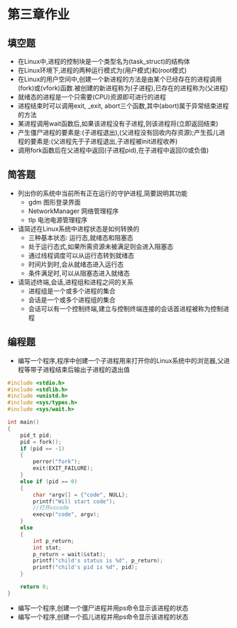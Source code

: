 # 第三章作业

## 填空题

- 在Linux中,进程的控制块是一个类型名为(task_struct)的结构体
- 在Linux环境下,进程的两种运行模式为(用户模式)和(root模式)
- 在Linux的用户空间中,创建一个新进程的方法是由某个已经存在的进程调用(fork)或(vfork)函数.被创建的新进程称为(子进程),已存在的进程称为(父进程)
- 就绪态的进程是一个只需要(CPU)资源即可进行的进程
- 进程结束时可以调用exit, _exit, abort三个函数,其中(abort)属于异常结束进程的方法
- 某进程调用wait函数后,如果该进程没有子进程,则该进程将(立即返回结束)
- 产生僵尸进程的要素是:(子进程退出),(父进程没有回收内存资源);产生孤儿进程的要素是:(父进程先于子进程退出,子进程被init进程收养)
- 调用fork函数后在父进程中返回(子进程pid),在子进程中返回(0或负值)

## 简答题

- 列出你的系统中当前所有正在运行的守护进程,简要説明其功能
  - gdm 图形登录界面
  - NetworkManager 网络管理程序
  - tlp 电池电源管理程序
- 请简述在Linux系统中进程状态是如何转换的
  - 三种基本状态: 运行态,就绪态和阻塞态
  - 处于运行态式,如果所需资源未被满足则会进入阻塞态
  - 通过线程调度可以从运行态转到就绪态
  - 时间片到时,会从就绪态进入运行态
  - 条件满足时,可以从阻塞态进入就绪态
- 请简述终端,会话,进程组和进程之间的关系
  - 进程组是一个或多个进程的集合
  - 会话是一个或多个进程组的集合
  - 会话可以有一个控制终端,建立与控制终端连接的会话首进程被称为控制进程

## 编程题

- 编写一个程序,程序中创建一个子进程用来打开你的Linux系统中的浏览器,父进程等带子进程结束后输出子进程的退出值

```C
#include <stdio.h>
#include <stdlib.h>
#include <unistd.h>
#include <sys/types.h>
#include <sys/wait.h>

int main()
{
    pid_t pid;
    pid = fork();
    if (pid == -1)
    {
        perror("fork");
        exit(EXIT_FAILURE);
    }
    else if (pid == 0)
    {
        char *argv[] = {"code", NULL};
        printf("Will start code");
        //打开vscode
        execvp("code", argv);
    }
    else
    {
        int p_return;
        int stat;
        p_return = wait(&stat);
        printf("child's status is %d", p_return);
        printf("child's pid is %d", pid);
    }

    return 0;
}

```

- 编写一个程序,创建一个僵尸进程并用ps命令显示该进程的状态
- 编写一个程序,创建一个孤儿进程并用ps命令显示该进程的状态
